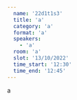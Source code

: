 ```yaml
---
  name: '22d1t1s3'
  title: 'a'
  category: 'a'
  format: 'a'
  speakers: 
    - 'a'
  room: 'a'
  slot: '13/10/2022'
  time_start: '12:30'
  time_end: '12:45'
---
```

a
